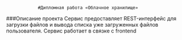                 #Дипломная работа «Облачное хранилище»

###Описание проекта
Сервис предоставляет REST-интерфейс для загрузки файлов и вывода списка уже загруженных файлов пользователя.
Сервис работает в связке с frontend              
